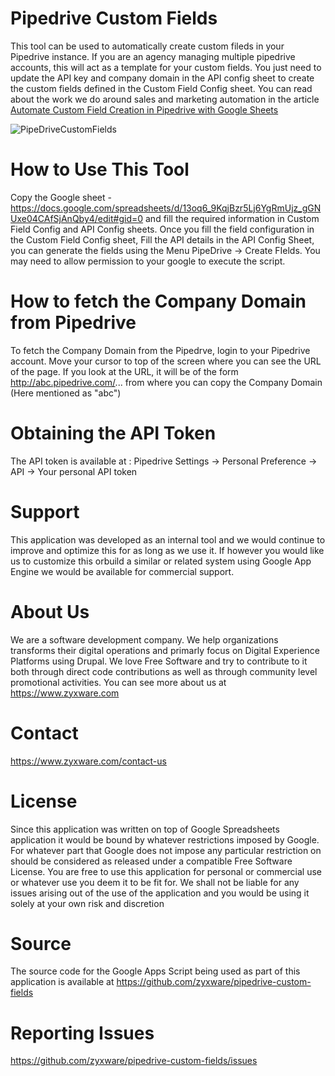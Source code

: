 # Pipedrive Custom Fields
This tool can be used to automatically create custom fileds in your Pipedrive instance. If you are an agency managing multiple pipedrive accounts, this will act as a template for your custom fields. You just need to update the API key and company domain in the API config sheet to create the custom fields defined in the Custom Field Config sheet. You can read about the work we do around sales and marketing automation in the article [Automate Custom Field Creation in Pipedrive with Google Sheets](https://www.zyxware.com/article/6586/automate-custom-field-creation-in-pipedrive-with-google-sheets)

![PipeDriveCustomFields](https://github.com/zyxware/pipedrive-custom-fields/assets/109938/8d477f51-1f08-4dec-ae6e-5d9b0d9fba05)

# How to Use This Tool
Copy the Google sheet - https://docs.google.com/spreadsheets/d/13oq6_9KqjBzr5Lj6YgRmUjz_gGNUxe04CAfSjAnQby4/edit#gid=0 and fill the required information in Custom Field Config and API Config sheets. Once you fill the field configuration in the Custom Field Config sheet, Fill the API details in the API Config Sheet, you can generate the fields using the Menu PipeDrive -> Create FIelds. You may need to allow permission to your google to execute the script.

# How to fetch the Company Domain from Pipedrive
To fetch the Company Domain from the Pipedrve, login to your Pipedrive account. Move your cursor to top of the screen where you can see the URL of the page. If you look at the URL, it will be of the form http://abc.pipedrive.com/... from where you can copy the Company Domain (Here mentioned as "abc")

# Obtaining the API Token
The API token is available at : Pipedrive Settings -> Personal Preference -> API -> Your personal API token

# Support
This application was developed as an internal tool and we would continue to improve and optimize this for as long as we use it. If however you would like us to customize this orbuild a similar or related system using Google App Engine we would be available for commercial support.

# About Us
We are a software development company. We help organizations transforms their digital operations and primarly focus on Digital Experience Platforms using Drupal. We love Free Software and try to contribute to it both through direct code contributions as well as through community level promotional activities. You can see more about us at https://www.zyxware.com

# Contact
https://www.zyxware.com/contact-us

# License
Since this application was written on top of Google Spreadsheets application it would be bound by whatever restrictions imposed by Google. For whatever part that Google does not impose any particular restriction on should be considered as released under a compatible Free Software License. You are free to use this application for personal or commercial use or whatever use you deem it to be fit for. We shall not be liable for any issues arising out of the use of the application and you would be using it solely at your own risk and discretion

# Source
The source code for the Google Apps Script being used as part of this application is available at https://github.com/zyxware/pipedrive-custom-fields

# Reporting Issues
https://github.com/zyxware/pipedrive-custom-fields/issues
